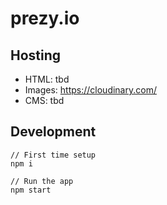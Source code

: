 # prezy.io

## Hosting
 - HTML: tbd
 - Images: https://cloudinary.com/
 - CMS: tbd

## Development
```
// First time setup
npm i

// Run the app
npm start
```